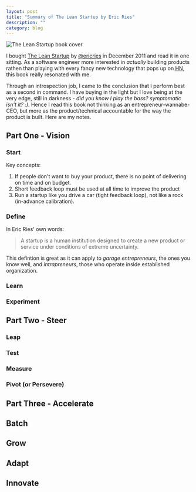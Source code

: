 ```yaml
---
layout: post
title: "Summary of The Lean Startup by Eric Ries"
description: ""
category: blog
---
```


<img class="inline pull-right" src="http://theleanstartup.com/images/buy_book_bg.jpg" alt="The Lean Startup book cover" />

I bought [The Lean Startup](http://theleanstartup.com/) by [@ericries](https://twitter.com/ericries) in December 2011 and read it in one sitting. As a software engineer more interested in *actually* building products rathen than playing with every fancy new technology that pops up on <acronym title="Hacker News">HN</acronym>, this book really resonated with me.

Through an introspection job, I came to the conclusion that I perform best as a second in command. I have buying in the light but I love being at the very edge, still in darkness - *did you know I play the bass? symptomatic isn't it? :)*. Hence I read this book not thinking as an entrepreneur-wannabe-CEO, but more as the product/technical accountable for the way the product is built. Here are my notes.

## Part One - Vision

### Start

Key concepts:

1. If people don't want to buy your product, there is no point of delivering on time and on budget.
2. Short feedback loop must be used at all time to improve the product
3. Run a startup like you drive a car (tight feedback loop), not like a rock (in-advance calibration).

### Define

In Eric Ries' own words:

> A startup is a human institution designed to create a new product or service under conditions of extreme uncertainty.

This defintion is great as it can apply to *garage entrepreneurs*, the ones you know well, and *intrapreneurs*, those who operate inside established organization.

### Learn


### Experiment

## Part Two - Steer

### Leap
### Test
### Measure
### Pivot (or Persevere)

## Part Three - Accelerate

## Batch
## Grow
## Adapt
## Innovate